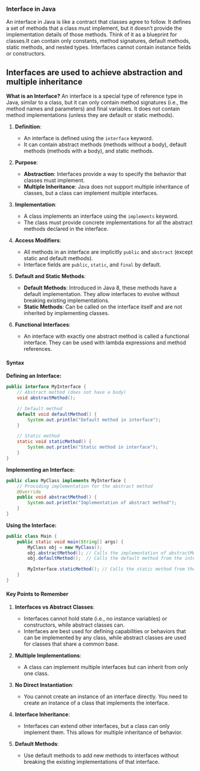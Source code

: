 ### **Interface in Java**

An interface in Java is like a contract that classes agree to follow. It defines a set of methods that a class must implement, but it doesn’t provide the implementation details of those methods. Think of it as a blueprint for classes.It can contain only constants, method signatures, default methods, static methods, and nested types. Interfaces cannot contain instance fields or constructors. 

## **Interfaces are used to achieve abstraction and multiple inheritance**

**What is an Interface?**
 An interface is a special type of reference type in Java, similar to a class, but it can only contain method signatures (i.e., the method names and parameters) and final variables. It does not contain method implementations (unless they are default or static methods).

1. **Definition**:
   - An interface is defined using the `interface` keyword.
   - It can contain abstract methods (methods without a body), default methods (methods with a body), and static methods.

2. **Purpose**:
   - **Abstraction**: Interfaces provide a way to specify the behavior that classes must implement.
   - **Multiple Inheritance**: Java does not support multiple inheritance of classes, but a class can implement multiple interfaces.

3. **Implementation**:
   - A class implements an interface using the `implements` keyword.
   - The class must provide concrete implementations for all the abstract methods declared in the interface.

4. **Access Modifiers**:
   - All methods in an interface are implicitly `public` and `abstract` (except static and default methods).
   - Interface fields are `public`, `static`, and `final` by default.

5. **Default and Static Methods**:
   - **Default Methods**: Introduced in Java 8, these methods have a default implementation. They allow interfaces to evolve without breaking existing implementations.
   - **Static Methods**: Can be called on the interface itself and are not inherited by implementing classes.

6. **Functional Interfaces**:
   - An interface with exactly one abstract method is called a functional interface. They can be used with lambda expressions and method references.

#### **Syntax**

**Defining an Interface:**
```java
public interface MyInterface {
    // Abstract method (does not have a body)
    void abstractMethod();

    // Default method
    default void defaultMethod() {
        System.out.println("Default method in interface");
    }

    // Static method
    static void staticMethod() {
        System.out.println("Static method in interface");
    }
}
```

**Implementing an Interface:**
```java
public class MyClass implements MyInterface {
    // Providing implementation for the abstract method
    @Override
    public void abstractMethod() {
        System.out.println("Implementation of abstract method");
    }
}
```

**Using the Interface:**
```java
public class Main {
    public static void main(String[] args) {
        MyClass obj = new MyClass();
        obj.abstractMethod(); // Calls the implementation of abstractMethod
        obj.defaultMethod();  // Calls the default method from the interface

        MyInterface.staticMethod(); // Calls the static method from the interface
    }
}
```

#### **Key Points to Remember**

1. **Interfaces vs Abstract Classes**:
   - Interfaces cannot hold state (i.e., no instance variables) or constructors, while abstract classes can.
   - Interfaces are best used for defining capabilities or behaviors that can be implemented by any class, while abstract classes are used for classes that share a common base.

2. **Multiple Implementations**:
   - A class can implement multiple interfaces but can inherit from only one class.

3. **No Direct Instantiation**:
   - You cannot create an instance of an interface directly. You need to create an instance of a class that implements the interface.

4. **Interface Inheritance**:
   - Interfaces can extend other interfaces, but a class can only implement them. This allows for multiple inheritance of behavior.

5. **Default Methods**:
   - Use default methods to add new methods to interfaces without breaking the existing implementations of that interface.

